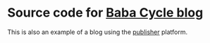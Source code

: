 # Source code for [Baba Cycle blog](http://212.237.28.106/)

This is also an example of a blog using the [publisher](https://github.com/sauvikbiswas/publisher) platform.
